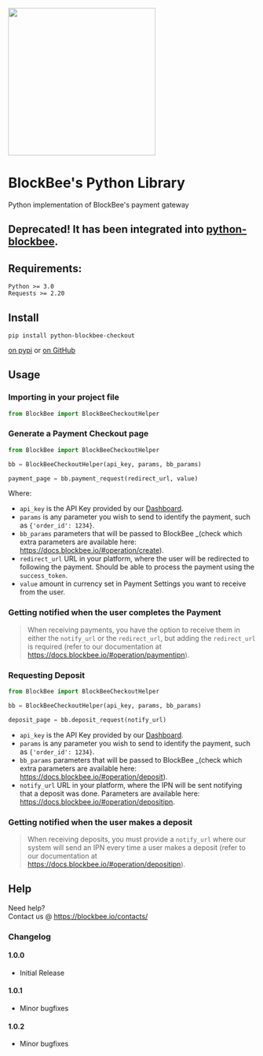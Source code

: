 [<img src="https://blockbee.io/static/assets/images/blockbee_logo_nospaces.png" width="300"/>](image.png)


# BlockBee's Python Library
Python implementation of BlockBee's payment gateway

##  Deprecated! It has been integrated into [python-blockbee](https://github.com/blockbee-io/python-blockbee).

## Requirements:

```
Python >= 3.0
Requests >= 2.20
```

## Install

```shell script
pip install python-blockbee-checkout
```

[on pypi](https://pypi.python.org/pypi/python-blockbee-checkout)
or
[on GitHub](https://github.com/blockbee-io/python-blockbee-checkout)

## Usage

### Importing in your project file

```python
from BlockBee import BlockBeeCheckoutHelper
```

### Generate a Payment Checkout page

```python
from BlockBee import BlockBeeCheckoutHelper

bb = BlockBeeCheckoutHelper(api_key, params, bb_params)

payment_page = bb.payment_request(redirect_url, value)
```

Where:

* ``api_key`` is the API Key provided by our [Dashboard](https://dash.blockbee.io/).
* ``params`` is any parameter you wish to send to identify the payment, such as `{'order_id': 1234}`.
* ``bb_params`` parameters that will be passed to BlockBee _(check which extra parameters are available here: https://docs.blockbee.io/#operation/create).
* ``redirect_url`` URL in your platform, where the user will be redirected to following the payment. Should be able to process the payment using the `success_token`.
* ``value`` amount in currency set in Payment Settings you want to receive from the user.

### Getting notified when the user completes the Payment
> When receiving payments, you have the option to receive them in either the ``notify_url`` or the ``redirect_url``, but adding the ``redirect_url``  is required (refer to our documentation at https://docs.blockbee.io/#operation/paymentipn).

### Requesting Deposit
```python
from BlockBee import BlockBeeCheckoutHelper

bb = BlockBeeCheckoutHelper(api_key, params, bb_params)

deposit_page = bb.deposit_request(notify_url)
```

* ``api_key`` is the API Key provided by our [Dashboard](https://dash.blockbee.io/).
* ``params`` is any parameter you wish to send to identify the payment, such as `{'order_id': 1234}`.
* ``bb_params`` parameters that will be passed to BlockBee _(check which extra parameters are available here: https://docs.blockbee.io/#operation/deposit).
* ``notify_url`` URL in your platform, where the IPN will be sent notifying that a deposit was done. Parameters are available here: https://docs.blockbee.io/#operation/depositipn.

### Getting notified when the user makes a deposit
> When receiving deposits, you must provide a ``notify_url`` where our system will send an IPN every time a user makes a deposit (refer to our documentation at https://docs.blockbee.io/#operation/depositipn).

## Help

Need help?  
Contact us @ https://blockbee.io/contacts/


### Changelog

#### 1.0.0
* Initial Release

#### 1.0.1
* Minor bugfixes

#### 1.0.2
* Minor bugfixes